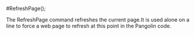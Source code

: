 #RefreshPage();



The RefreshPage command refreshes the current page.It is used alone on a line to force a web page to refresh at this point in the Pangolin code.